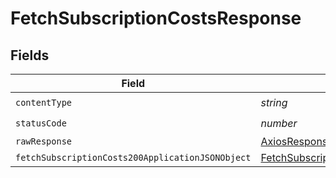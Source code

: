 # FetchSubscriptionCostsResponse


## Fields

| Field                                                                                                           | Type                                                                                                            | Required                                                                                                        | Description                                                                                                     |
| --------------------------------------------------------------------------------------------------------------- | --------------------------------------------------------------------------------------------------------------- | --------------------------------------------------------------------------------------------------------------- | --------------------------------------------------------------------------------------------------------------- |
| `contentType`                                                                                                   | *string*                                                                                                        | :heavy_check_mark:                                                                                              | N/A                                                                                                             |
| `statusCode`                                                                                                    | *number*                                                                                                        | :heavy_check_mark:                                                                                              | N/A                                                                                                             |
| `rawResponse`                                                                                                   | [AxiosResponse>](https://axios-http.com/docs/res_schema)                                                        | :heavy_minus_sign:                                                                                              | N/A                                                                                                             |
| `fetchSubscriptionCosts200ApplicationJSONObject`                                                                | [FetchSubscriptionCosts200ApplicationJSON](../../models/operations/fetchsubscriptioncosts200applicationjson.md) | :heavy_minus_sign:                                                                                              | OK                                                                                                              |